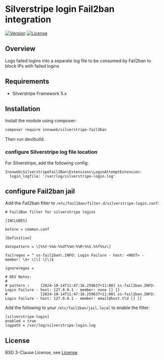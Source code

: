 # Silverstripe login Fail2ban integration

[![Version](http://img.shields.io/packagist/v/innoweb/silverstripe-fail2ban.svg?style=flat-square)](https://packagist.org/packages/innoweb/silverstripe-fail2ban)
[![License](http://img.shields.io/packagist/l/innoweb/silverstripe-fail2ban.svg?style=flat-square)](license.md)

## Overview

Logs failed logins into a separate log file to be consumed by Fail2ban to block IPs with failed logins

## Requirements

* Silverstripe Framework 5.x

## Installation

Install the module using composer:

```bash
composer require innoweb/silverstripe-fail2ban
```

Then run dev/build.

### configure Silverstripe log file location

For Silverstripe, add the following config:

```
Innoweb\SilverstripeFail2Ban\Extensions\LoginAttemptExtension:
  login_logfile: '/var/log/silverstripe-login.log'
```

## configure Fail2ban jail

Add the Fail2ban filter to `/etc/fail2ban/filter.d/silverstripe-login.conf`:

```
# Fail2Ban filter for silverstripe logins

[INCLUDES]

before = common.conf

[Definition]

datepattern = \[%%Y-%%m-%%dT%%H:%%M:%%S.%%f%%z\]

failregex = ^ ss-fail2ban\.INFO: Login Failure - host: <HOST> - member: \S+ \[\] \[\]$

ignoreregex = 

# DEV Notes:
#
# pattern :     [2024-10-14T11:47:16.259637+11:00] ss-fail2ban.INFO: Login Failure - host: 127.0.0.1 - member: none [] []
#               [2024-10-14T11:47:16.259637+11:00] ss-fail2ban.INFO: Login Failure - host: 127.0.0.1 - member: email@host.tld [] []
```

Add the following to your `/etc/fail2ban/jail.local` to enable the filter:

```
[silverstripe-login]
enabled	= true
logpath = /var/log/silverstripe-login.log
```

## License

BSD 3-Clause License, see [License](license.md)